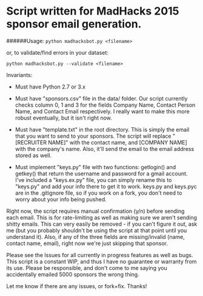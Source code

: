 # Script written for MadHacks 2015 sponsor email generation.

######Usage:
`python madhacksbot.py <filename>`

or, to validate/find errors in your dataset:

`python madhacksbot.py --validate <filename>`


Invariants:
* Must have Python 2.7 or 3.x

* Must have "sponsors.csv" file in the data/ folder. Our script currently checks column 0, 1 and 3 for the fields Company Name, Contact Person Name, and Contact Email respectively. I really want to make this more robust eventually, but it isn't right now. 

* Must have "template.txt" in the root directory. This is simply the email that you want to send to your sponsors. The script will replace "[RECRUITER NAME]" with the contact name, and [COMPANY NAME] with the company's name. Also, it'll send the email to the email address stored as well.

* Must implement "keys.py" file with two functions: getlogin() and getkey() that return the username and password for a gmail account. I've included a "keys.ex.py" file, you can simply rename this to "keys.py" and add your info there to get it to work. keys.py and keys.pyc are in the .gitignore file, so if you work on a fork, you don't need to worry about your info being pushed.

Right now, the script requires manual confirmation (y/n) before sending each email. This is for rate-limiting as well as making sure we aren't sending shitty emails. This can very easily be removed - if you can't figure it out, ask me (but you probably shouldn't be using the script at that point until you understand it). Also, if any of the three fields are missing/invalid (name, contact name, email), right now we're just skipping that sponsor. 

Please see the Issues for all currently in progress features as well as bugs. This script is a constant WIP, and thus I have no guarantee or warranty from its use. Please be responsible, and don't come to me saying you accidentally emailed 5000 sponsors the wrong thing. 


Let me know if there are any issues, or fork+fix. Thanks!
